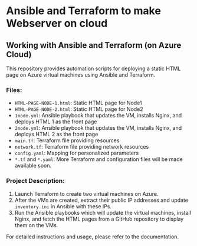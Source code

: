 # Ansible and Terraform to make Webserver on cloud

## Working with Ansible and Terraform (on Azure Cloud)

This repository provides automation scripts for deploying a static HTML page on Azure virtual machines using Ansible and Terraform.

### Files:

- `HTML-PAGE-NODE-1.html`: Static HTML page for Node1
- `HTML-PAGE-NODE-2.html`: Static HTML page for Node2
- `1node.yml`: Ansible playbook that updates the VM, installs Nginx, and deploys HTML 1 as the front page
- `2node.yml`: Ansible playbook that updates the VM, installs Nginx, and deploys HTML 2 as the front page
- `main.tf`: Terraform file providing resources
- `network.tf`: Terraform file providing network resources
- `config.yaml`: Mapping for personalized parameters
- `*.tf` and `*.yaml`: More Terraform and configuration files will be made available soon.

### Project Description:

1. Launch Terraform to create two virtual machines on Azure.
2. After the VMs are created, extract their public IP addresses and update `inventory.ini` in Ansible with these IPs.
3. Run the Ansible playbooks which will update the virtual machines, install Nginx, and fetch the HTML pages from a GitHub repository to display them on the VMs.

For detailed instructions and usage, please refer to the documentation.

